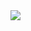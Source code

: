 <div class='tableauPlaceholder' id='viz1616512024047' style='position: relative'><noscript><a href='https:&#47;&#47;www.vinyljunction.com'><img alt=' ' src='https:&#47;&#47;public.tableau.com&#47;static&#47;images&#47;Ca&#47;CassetteSalesPerYearVinylJunction&#47;CassetteSalesUS&#47;1_rss.png' style='border: none' /></a></noscript><object class='tableauViz'  style='display:none;'><param name='host_url' value='https%3A%2F%2Fpublic.tableau.com%2F' /> <param name='embed_code_version' value='3' /> <param name='path' value='views&#47;CassetteSalesPerYearVinylJunction&#47;CassetteSalesUS?:language=en&amp;:embed=y&amp;:display_count=y' /> <param name='toolbar' value='yes' /><param name='static_image' value='https:&#47;&#47;public.tableau.com&#47;static&#47;images&#47;Ca&#47;CassetteSalesPerYearVinylJunction&#47;CassetteSalesUS&#47;1.png' /> <param name='animate_transition' value='yes' /><param name='display_static_image' value='yes' /><param name='display_spinner' value='yes' /><param name='display_overlay' value='yes' /><param name='display_count' value='yes' /><param name='language' value='en' /></object></div>
